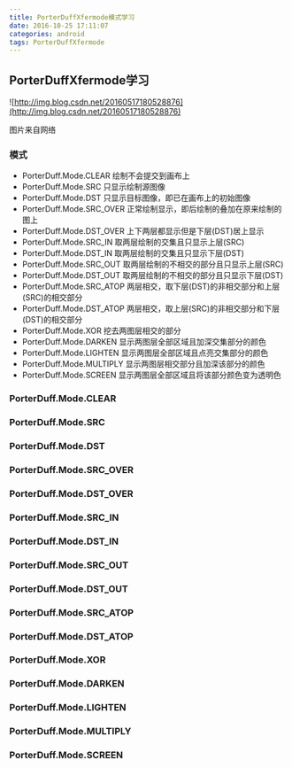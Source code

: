 ```yaml
---
title: PorterDuffXfermode模式学习
date: 2016-10-25 17:11:07
categories: android
tags: PorterDuffXfermode
---
```


## PorterDuffXfermode学习

![http://img.blog.csdn.net/20160517180528876](http://img.blog.csdn.net/20160517180528876)

图片来自网络

### 模式

* PorterDuff.Mode.CLEAR 
	绘制不会提交到画布上
* PorterDuff.Mode.SRC 
	只显示绘制源图像
* PorterDuff.Mode.DST 
	只显示目标图像，即已在画布上的初始图像
* PorterDuff.Mode.SRC_OVER 
	正常绘制显示，即后绘制的叠加在原来绘制的图上
* PorterDuff.Mode.DST_OVER 
	上下两层都显示但是下层(DST)居上显示
* PorterDuff.Mode.SRC_IN 
	取两层绘制的交集且只显示上层(SRC)
* PorterDuff.Mode.DST_IN 
	取两层绘制的交集且只显示下层(DST)
* PorterDuff.Mode.SRC_OUT 
	取两层绘制的不相交的部分且只显示上层(SRC)
* PorterDuff.Mode.DST_OUT 
	取两层绘制的不相交的部分且只显示下层(DST)
* PorterDuff.Mode.SRC_ATOP 
	两层相交，取下层(DST)的非相交部分和上层(SRC)的相交部分
* PorterDuff.Mode.DST_ATOP 
	两层相交，取上层(SRC)的非相交部分和下层(DST)的相交部分
* PorterDuff.Mode.XOR 
	挖去两图层相交的部分
* PorterDuff.Mode.DARKEN 
	显示两图层全部区域且加深交集部分的颜色
* PorterDuff.Mode.LIGHTEN 
	显示两图层全部区域且点亮交集部分的颜色
* PorterDuff.Mode.MULTIPLY 
	显示两图层相交部分且加深该部分的颜色
* PorterDuff.Mode.SCREEN 
	显示两图层全部区域且将该部分颜色变为透明色

### PorterDuff.Mode.CLEAR 

### PorterDuff.Mode.SRC 


### PorterDuff.Mode.DST 


### PorterDuff.Mode.SRC_OVER 


### PorterDuff.Mode.DST_OVER 


### PorterDuff.Mode.SRC_IN 


### PorterDuff.Mode.DST_IN 


### PorterDuff.Mode.SRC_OUT 


### PorterDuff.Mode.DST_OUT 


### PorterDuff.Mode.SRC_ATOP 


### PorterDuff.Mode.DST_ATOP 


### PorterDuff.Mode.XOR 


### PorterDuff.Mode.DARKEN 


### PorterDuff.Mode.LIGHTEN 


### PorterDuff.Mode.MULTIPLY 


### PorterDuff.Mode.SCREEN 
